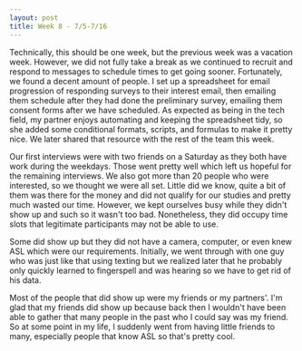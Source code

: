 ```yaml
---
layout: post
title: Week 8 - 7/5-7/16
---
```


Technically, this should be one week, but the previous week was a vacation week. However, we did not fully take a break as we continued to recruit and respond to messages to schedule times to get going sooner. Fortunately, we found a decent amount of people. I set up a spreadsheet for email progression of responding surveys to their interest email, then emailing them schedule after they had done the preliminary survey, emailing them consent forms after we have scheduled. As expected as being in the tech field, my partner enjoys automating and keeping the spreadsheet tidy, so she added some conditional formats, scripts, and formulas to make it pretty nice. We later shared that resource with the rest of the team this week.

Our first interviews were with two friends on a Saturday as they both have work during the weekdays. Those went pretty well which left us hopeful for the remaining interviews. We also got more than 20 people who were interested, so we thought we were all set. Little did we know, quite a bit of them was there for the money and did not qualify for our studies and pretty much wasted our time. However, we kept ourselves busy while they didn't show up and such so it wasn't too bad. Nonetheless, they did occupy time slots that legitimate participants may not be able to use.

Some did show up but they did not have a camera, computer, or even knew ASL which were our requirements. Initially, we went through with one guy who was just like that using texting but we realized later that he probably only quickly learned to fingerspell and was hearing so we have to get rid of his data.

Most of the people that did show up were my friends or my partners'. I'm glad that my friends did show up because back then I wouldn't have been able to gather that many people in the past who I could say was my friend. So at some point in my life, I suddenly went from having little friends to many, especially people that know ASL so that's pretty cool.
